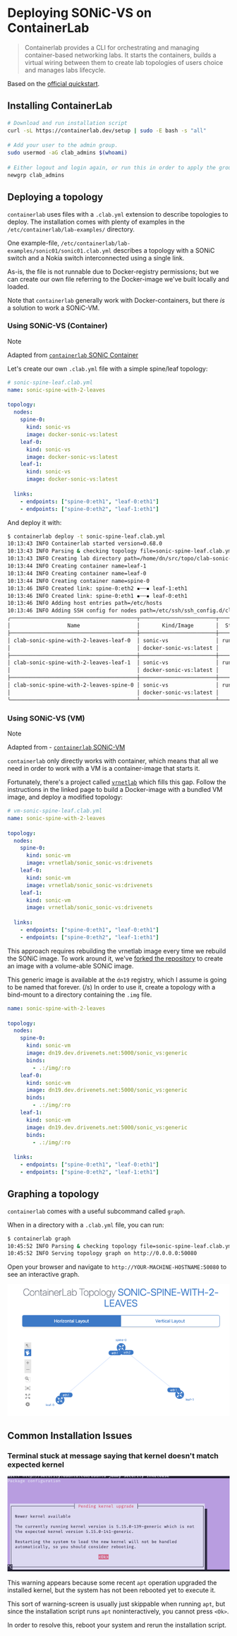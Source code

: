 # Deploying SONiC-VS on ContainerLab

> Containerlab provides a CLI for orchestrating and managing container-based networking labs. It starts the containers, builds a virtual wiring between them to create lab topologies of users choice and manages labs lifecycle.


Based on the [official quickstart](https://containerlab.dev/quickstart/).

## Installing ContainerLab

```bash
# Download and run installation script
curl -sL https://containerlab.dev/setup | sudo -E bash -s "all"

# Add your user to the admin group.
sudo usermod -aG clab_admins $(whoami)

# Either logout and login again, or run this in order to apply the group to your session:
newgrp clab_admins
```

## Deploying a topology

`containerlab` uses files with a `.clab.yml` extension to describe topologies to deploy.
The installation comes with plenty of examples in the `/etc/containerlab/lab-examples/` directory.

One example-file, `/etc/containerlab/lab-examples/sonic01/sonic01.clab.yml` describes a topology with a SONiC switch and a Nokia switch
interconnected using a single link.

As-is, the file is not runnable due to Docker-registry permissions;
but we can create our own file referring to the Docker-image we've built locally and loaded.

Note that `containerlab` generally work with Docker-containers, but there _is_ a solution to work
a SONiC-VM.

### Using SONiC-VS (Container)

> [!NOTE]
> Adapted from [`containerlab` SONiC Container](https://containerlab.dev/manual/kinds/sonic-vs/)

Let's create our own `.clab.yml` file with a simple spine/leaf topology:
```yml
# sonic-spine-leaf.clab.yml
name: sonic-spine-with-2-leaves

topology:
  nodes:
    spine-0:
      kind: sonic-vs
      image: docker-sonic-vs:latest
    leaf-0:
      kind: sonic-vs
      image: docker-sonic-vs:latest
    leaf-1:
      kind: sonic-vs
      image: docker-sonic-vs:latest

  links:
    - endpoints: ["spine-0:eth1", "leaf-0:eth1"]
    - endpoints: ["spine-0:eth2", "leaf-1:eth1"]
```

And deploy it with:
```bash
$ containerlab deploy -t sonic-spine-leaf.clab.yml
10:13:43 INFO Containerlab started version=0.68.0
10:13:43 INFO Parsing & checking topology file=sonic-spine-leaf.clab.yml
10:13:43 INFO Creating lab directory path=/home/dn/src/topo/clab-sonic-spine-with-2-leaves
10:13:44 INFO Creating container name=leaf-1
10:13:44 INFO Creating container name=leaf-0
10:13:44 INFO Creating container name=spine-0
10:13:46 INFO Created link: spine-0:eth2 ▪┄┄▪ leaf-1:eth1
10:13:46 INFO Created link: spine-0:eth1 ▪┄┄▪ leaf-0:eth1
10:13:46 INFO Adding host entries path=/etc/hosts
10:13:46 INFO Adding SSH config for nodes path=/etc/ssh/ssh_config.d/clab-sonic-spine-with-2-leaves.conf
╭────────────────────────────────────────┬────────────────────────┬─────────┬───────────────────╮
│                  Name                  │       Kind/Image       │  State  │   IPv4/6 Address  │
├────────────────────────────────────────┼────────────────────────┼─────────┼───────────────────┤
│ clab-sonic-spine-with-2-leaves-leaf-0  │ sonic-vs               │ running │ 172.20.20.4       │
│                                        │ docker-sonic-vs:latest │         │ 3fff:172:20:20::4 │
├────────────────────────────────────────┼────────────────────────┼─────────┼───────────────────┤
│ clab-sonic-spine-with-2-leaves-leaf-1  │ sonic-vs               │ running │ 172.20.20.2       │
│                                        │ docker-sonic-vs:latest │         │ 3fff:172:20:20::2 │
├────────────────────────────────────────┼────────────────────────┼─────────┼───────────────────┤
│ clab-sonic-spine-with-2-leaves-spine-0 │ sonic-vs               │ running │ 172.20.20.3       │
│                                        │ docker-sonic-vs:latest │         │ 3fff:172:20:20::3 │
╰────────────────────────────────────────┴────────────────────────┴─────────┴───────────────────╯
```

### Using SONiC-VS (VM)

> [!NOTE]
> Adapted from - [`containerlab` SONiC-VM](https://containerlab.dev/manual/kinds/sonic-vm/)

`containerlab` only directly works with container, which means that all we need in order to work with 
a VM is a container-image that starts it.

Fortunately, there's a project called [`vrnetlab`](https://github.com/hellt/vrnetlab/tree/master/sonic) which fills this gap.
Follow the instructions in the linked page to build a Docker-image with a bundled VM image, and deploy a modified topology:

```yml
# vm-sonic-spine-leaf.clab.yml
name: sonic-spine-with-2-leaves

topology:
  nodes:
    spine-0:
      kind: sonic-vm
      image: vrnetlab/sonic_sonic-vs:drivenets
    leaf-0:
      kind: sonic-vm
      image: vrnetlab/sonic_sonic-vs:drivenets
    leaf-1:
      kind: sonic-vm
      image: vrnetlab/sonic_sonic-vs:drivenets

  links:
    - endpoints: ["spine-0:eth1", "leaf-0:eth1"]
    - endpoints: ["spine-0:eth2", "leaf-1:eth1"]
```

This approach requires rebuilding the vrnetlab image every time we rebuild the SONiC image.
To work around it, we've [forked the repository](https://github.com/gnaaman-dn/vrnetlab/tree/master/sonic-dev) to create an image with a volume-able SONiC image.

This generic image is available at the `dn19` registry, which I assume is going to be named that forever. (/s)
In order to use it, create a topology with a bind-mount to a directory containing the `.img` file.

```yml
name: sonic-spine-with-2-leaves

topology:
  nodes:
    spine-0:
      kind: sonic-vm
      image: dn19.dev.drivenets.net:5000/sonic_vs:generic
      binds:
        - .:/img/:ro
    leaf-0:
      kind: sonic-vm
      image: dn19.dev.drivenets.net:5000/sonic_vs:generic
      binds:
        - .:/img/:ro
    leaf-1:
      kind: sonic-vm
      image: dn19.dev.drivenets.net:5000/sonic_vs:generic
      binds:
        - .:/img/:ro

  links:
    - endpoints: ["spine-0:eth1", "leaf-0:eth1"]
    - endpoints: ["spine-0:eth2", "leaf-1:eth1"]
```


## Graphing a topology
`containerlab` comes with a useful subcommand called `graph`.

When in a directory with a `.clab.yml` file, you can run:
```bash
$ containerlab graph
10:45:52 INFO Parsing & checking topology file=sonic-spine-leaf.clab.yml
10:45:52 INFO Serving topology graph on http://0.0.0.0:50080
```

Open your browser and navigate to `http://YOUR-MACHINE-HOSTNAME:50080` to see an interactive graph.

![Graph showing 3 SONiC nodes and labels the connection EPs with interface names](../assets/clab-graph.png)

## Common Installation Issues

### Terminal stuck at message saying that kernel doesn't match expected kernel

![APT Installation Message, warning that the installed and running kernel are different](../assets/containerlab-kernel-warning.png)

This warning appears because some recent `apt` operation upgraded the installed kernel,
but the system has not been rebooted yet to execute it.

This sort of warning-screen is usually just skippable when running `apt`,
but since the installation script runs `apt` noninteractively, you cannot press `<Ok>`.

In order to resolve this, reboot your system and rerun the installation script.
